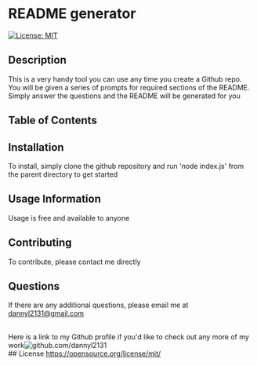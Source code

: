    # README generator
  [![License: MIT](https://img.shields.io/badge/License-MIT-yellow.svg)](https://opensource.org/licenses/MIT)
  ## Description
   This is a very handy tool you can use any time you create a Github repo. You will be given a series of prompts for required sections of the README. Simply answer the questions and the README will be generated for you
   ## Table of Contents
   
   ## Installation
   To install, simply clone the github repository and run 'node index.js' from the parent directory to get started
   ## Usage Information
   Usage is free and available to anyone
   ## Contributing
   To contribute, please contact me directly
   ## Questions
  If there are any additional questions, please email me at dannyl2131@gmail.com

  <br /> Here is a link to my Github profile if you'd like to check out any more of my work![github.com/dannyl2131](github.com/dannyl2131)
  <br /> 
    ## License
    https://opensource.org/license/mit/      
